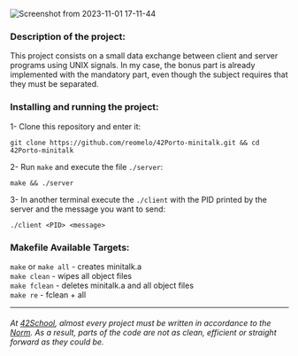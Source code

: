 ![Screenshot from 2023-11-01 17-11-44](https://github.com/reomelo/42Porto-minitalk/assets/73884501/2e1c603a-fc30-47af-999c-0bdb60a13ef5)

### Description of the project:
This project consists on a small data exchange between client and server programs using UNIX signals. In my case, the bonus part is already implemented with the mandatory part, even though the subject requires that they must be separated.

### Installing and running the project:
1- Clone this repository and enter it:  

	git clone https://github.com/reomelo/42Porto-minitalk.git && cd 42Porto-minitalk

2- Run `make` and execute the file `./server`:

	make && ./server

3- In another terminal execute the `./client` with the PID printed by the server and the message you want to send:

	./client <PID> <message>

### Makefile Available Targets:  
`make` or `make all` - creates minitalk.a      
`make clean` - wipes all object files   
`make fclean` - deletes minitalk.a and all object files   
`make re` - fclean  + all

___
######  At [42School](https://en.wikipedia.org/wiki/42_(school)), almost every project must be written in accordance to the [Norm](https://github.com/42School/norminette). As a result, parts of the code are not as clean, efficient or straight forward as they could be.

